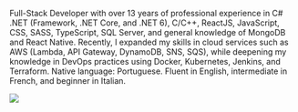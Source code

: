 Full-Stack Developer with over 13 years of professional experience in C# .NET (Framework, .NET Core, and
.NET 6), C/C++, ReactJS, JavaScript, CSS, SASS, TypeScript, SQL Server, and general knowledge of MongoDB
and React Native.
Recently, I expanded my skills in cloud services such as AWS (Lambda, API Gateway, DynamoDB, SNS, SQS),
while deepening my knowledge in DevOps practices using Docker, Kubernetes, Jenkins, and Terraform.
Native language: Portuguese. Fluent in English, intermediate in French, and beginner in Italian.


![](https://komarev.com/ghpvc/?username=kaiqueqg&color=1D1D1D)

<!--
**kaiqueqg/kaiqueqg** is a ✨ _special_ ✨ repository because its `README.md` (this file) appears on your GitHub profile.

Here are some ideas to get you started:

- 🔭 I’m currently working on ...
- 🌱 I’m currently learning ...
- 👯 I’m looking to collaborate on ...
- 🤔 I’m looking for help with ...
- 💬 Ask me about ...
- 📫 How to reach me: ...
- 😄 Pronouns: ...
- ⚡ Fun fact: ...
-->

